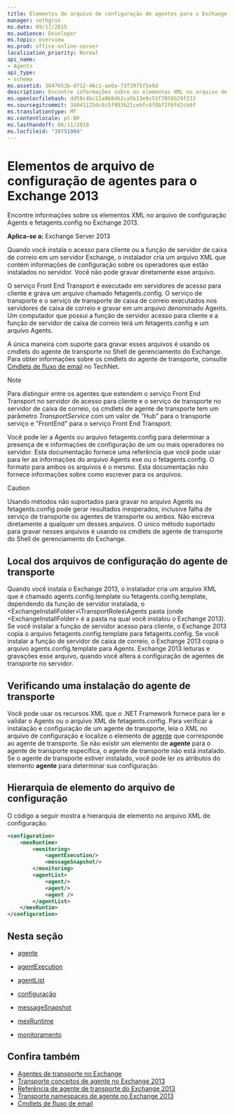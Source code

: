 ```yaml
---
title: Elementos de arquivo de configuração de agentes para o Exchange 2013
manager: sethgros
ms.date: 09/17/2015
ms.audience: Developer
ms.topic: overview
ms.prod: office-online-server
localization_priority: Normal
api_name:
- Agents
api_type:
- schema
ms.assetid: 3047653b-d712-46c1-ae0a-73f3975f5e9d
description: Encontre informações sobre os elementos XML no arquivo de configuração Agents e fetagents.config no Exchange 2013.
ms.openlocfilehash: dd58c4bc21a968db2ca5b13e0c53f7058b29f233
ms.sourcegitcommit: 34041125dc8c5f993b21cebfc4f8b72f0fd2cb6f
ms.translationtype: MT
ms.contentlocale: pt-BR
ms.lasthandoff: 06/11/2018
ms.locfileid: "19751004"
---
```

# <a name="agents-configuration-file-elements-for-exchange-2013"></a>Elementos de arquivo de configuração de agentes para o Exchange 2013

Encontre informações sobre os elementos XML no arquivo de configuração Agents e fetagents.config no Exchange 2013.
  
**Aplica-se a:** Exchange Server 2013
  
Quando você instala o acesso para cliente ou a função de servidor de caixa de correio em um servidor Exchange, o instalador cria um arquivo XML que contém informações de configuração sobre os operadores que estão instalados no servidor. Você não pode gravar diretamente esse arquivo. 
  
O serviço Front End Transport é executado em servidores de acesso para cliente e grava um arquivo chamado fetagents.config. O serviço de transporte e o serviço de transporte de caixa de correio executados nos servidores de caixa de correio e gravar em um arquivo denominado Agents. Um computador que possui a função de servidor acesso para cliente e a função de servidor de caixa de correio terá um fetagents.config e um arquivo Agents. 
  
A única maneira com suporte para gravar esses arquivos é usando os cmdlets do agente de transporte no Shell de gerenciamento do Exchange. Para obter informações sobre os cmdlets do agente de transporte, consulte [Cmdlets de fluxo de email](http://technet.microsoft.com/en-us/library/aa998553%28v=exchg.150%29.aspx) no TechNet. 
  
> [!NOTE]
> Para distinguir entre os agentes que estendem o serviço Front End Transport no servidor de acesso para cliente e o serviço de transporte no servidor de caixa de correio, os cmdlets de agente de transporte tem um parâmetro _TransportService_ com um valor de "Hub" para o transporte serviço e "FrontEnd" para o serviço Front End Transport. 
  
Você pode ler a Agents ou arquivo fetagents.config para determinar a presença de e informações de configuração de um ou mais operadores no servidor. Esta documentação fornece uma referência que você pode usar para ler as informações do arquivo Agents exe ou o fetagents.config. O formato para ambos os arquivos é o mesmo. Esta documentação não fornece informações sobre como escrever para os arquivos.
  
> [!CAUTION]
> Usando métodos não suportados para gravar no arquivo Agents ou fetagents.config pode gerar resultados inesperados, inclusive falha de serviço de transporte ou agentes de transporte ou ambos. Não escreva diretamente a qualquer um desses arquivos. O único método suportado para gravar nesses arquivos é usando os cmdlets de agente de transporte do Shell de gerenciamento do Exchange. 
  
## <a name="location-of-the-transport-agent-configuration-files"></a>Local dos arquivos de configuração do agente de transporte
<a name="bk_ConfigLoc"> </a>

Quando você instala o Exchange 2013, o instalador cria um arquivo XML que é chamado agents.config.template ou fetagents.config.template, dependendo da função de servidor instalada, o \<ExchangeInstallFolder\>\TransportRoles\Agents pasta (onde \<ExchangeInstallFolder\> é a pasta na qual você instalou o Exchange 2013). Se você instalar a função de servidor acesso para cliente, o Exchange 2013 copia o arquivo fetagents.config.template para fetagents.config. Se você instalar a função de servidor de caixa de correio, o Exchange 2013 copia o arquivo agents.config.template para Agents. Exchange 2013 leituras e gravações esse arquivo, quando você altera a configuração de agentes de transporte no servidor.
  
## <a name="verifying-a-transport-agent-installation"></a>Verificando uma instalação do agente de transporte
<a name="bk_verifyinstall"> </a>

Você pode usar os recursos XML que o .NET Framework fornece para ler e validar o Agents ou o arquivo XML de fetagents.config. Para verificar a instalação e configuração de um agente de transporte, leia o XML no arquivo de configuração e localize o elemento de [agente](agent.md) que corresponde ao agente de transporte. Se não existir um elemento de **agente** para o agente de transporte específica, o agente de transporte não está instalado. Se o agente de transporte estiver instalado, você pode ler os atributos do elemento **agente** para determinar sua configuração. 
  
## <a name="configuration-file-element-hierarchy"></a>Hierarquia de elemento do arquivo de configuração
<a name="bk_elementref"> </a>

O código a seguir mostra a hierarquia de elemento no arquivo XML de configuração.
  
```XML
<configuration>
    <mexRuntime>
        <monitoring>
            <agentExecution/>
            <messageSnapshot/>
        </monitoring>
        <agentList>
            <agent/>
            <agent/>
            <agent />
        </agentList>
    </mexRuntim>
</configuration>
```

## <a name="in-this-section"></a>Nesta seção
<a name="bk_elementreflist"> </a>

- [agente](agent.md)
    
- [agentExecution](agentexecution.md)
    
- [agentList](agentlist.md)
    
- [configuração](configuration.md)
    
- [messageSnapshot](messagesnapshot.md)
    
- [mexRuntime](mexruntime.md)
    
- [monitoramento](monitoring.md)
    
## <a name="see-also"></a>Confira também

- [Agentes de transporte no Exchange](transport-agents-in-exchange-2013.md)
- [Transporte conceitos de agente no Exchange 2013](transport-agent-concepts-in-exchange-2013.md)
- [Referência de agente de transporte do Exchange 2013](transport-agent-reference-for-exchange-2013.md)
- [Transporte namespaces de agente no Exchange 2013](transport-agent-namespaces-in-exchange-2013.md)
- [Cmdlets de fluxo de email](https://docs.microsoft.com/en-us/powershell/exchange/?view=exchange-ps)
    

